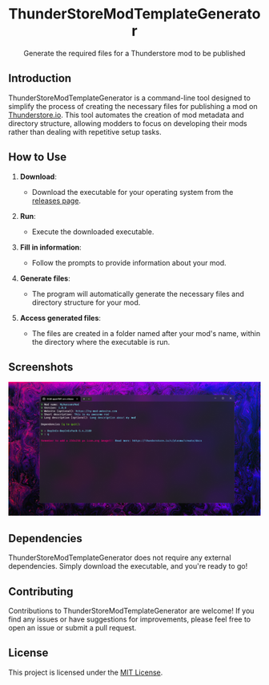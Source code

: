 <h1 align="center">ThunderStoreModTemplateGenerator</h1>
<p align="center">Generate the required files for a Thunderstore mod to be published</p>

## Introduction

ThunderStoreModTemplateGenerator is a command-line tool designed to simplify the process of creating the necessary files for publishing a mod on [Thunderstore.io](https://thunderstore.io/). This tool automates the creation of mod metadata and directory structure, allowing modders to focus on developing their mods rather than dealing with repetitive setup tasks.

## How to Use

1. **Download**:

    - Download the executable for your operating system from the [releases page](https://github.com/madkarmaa/ThunderStoreModTemplateGenerator/releases/latest).

2. **Run**:

    - Execute the downloaded executable.

3. **Fill in information**:

    - Follow the prompts to provide information about your mod.

4. **Generate files**:

    - The program will automatically generate the necessary files and directory structure for your mod.

5. **Access generated files**:
    - The files are created in a folder named after your mod's name, within the directory where the executable is run.

## Screenshots

![screenshot](./img/screenshot.png)

## Dependencies

ThunderStoreModTemplateGenerator does not require any external dependencies. Simply download the executable, and you're ready to go!

## Contributing

Contributions to ThunderStoreModTemplateGenerator are welcome! If you find any issues or have suggestions for improvements, please feel free to open an issue or submit a pull request.

## License

This project is licensed under the [MIT License](./LICENSE).
